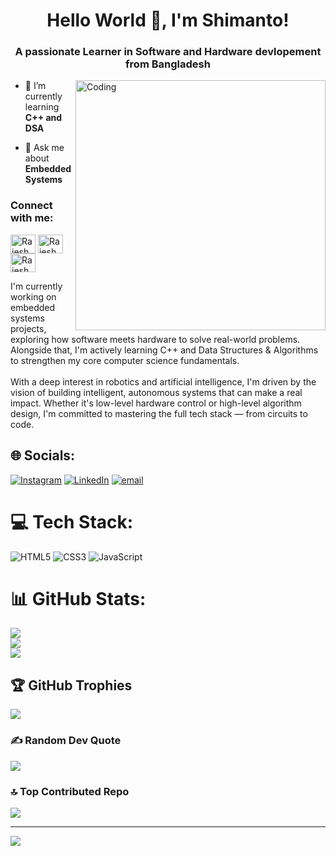 
<!-- Your Info. -->
<h1 align="center">Hello World 👋, I'm Shimanto!</h1>
<h3 align="center">A passionate Learner in Software and Hardware devlopement from Bangladesh</h3>

<!-- Programmer GIF -->
<img align="right" alt="Coding" width="400" src="https://cdn.dribbble.com/users/1162077/screenshots/3848914/programmer.gif">

- 🌱 I’m currently learning **C++ and DSA**

- 💬 Ask me about **Embedded Systems**


<!-- Social Media -->
<h3 align="left">Connect with me:</h3>
<p align="left">
<a href="https://x.com/technosnag" target="_blank"><img align="center" src="https://raw.githubusercontent.com/rahuldkjain/github-profile-readme-generator/master/src/images/icons/Social/twitter.svg" alt="RajeshReddyDEV" height="30" width="40" /></a>
<a href="https://www.linkedin.com/in/technosnag/" target="_blank"><img align="center" src="https://raw.githubusercontent.com/rahuldkjain/github-profile-readme-generator/master/src/images/icons/Social/linked-in-alt.svg" alt="RajeshReddy" height="30" width="40" /></a>
<a href="https://www.instagram.com/technosnag/" target="_blank"><img align="center" src="https://raw.githubusercontent.com/rahuldkjain/github-profile-readme-generator/master/src/images/icons/Social/instagram.svg" alt="RajeshReddy" height="30" width="40" /></a>






I'm currently working on embedded systems projects, exploring how software meets hardware to solve real-world problems. Alongside that, I'm actively learning C++ and Data Structures & Algorithms to strengthen my core computer science fundamentals.<br><br>With a deep interest in robotics and artificial intelligence, I'm driven by the vision of building intelligent, autonomous systems that can make a real impact. Whether it's low-level hardware control or high-level algorithm design, I'm committed to mastering the full tech stack — from circuits to code.


## 🌐 Socials:
[![Instagram](https://img.shields.io/badge/Instagram-%23E4405F.svg?logo=Instagram&logoColor=white)](https://instagram.com/shimant0_0) [![LinkedIn](https://img.shields.io/badge/LinkedIn-%230077B5.svg?logo=linkedin&logoColor=white)](https://linkedin.com/in/hussain-shimanto) [![email](https://img.shields.io/badge/Email-D14836?logo=gmail&logoColor=white)](mailto:hussainshimanto715@gmail.com) 

# 💻 Tech Stack:
![HTML5](https://img.shields.io/badge/html5-%23E34F26.svg?style=for-the-badge&logo=html5&logoColor=white) ![CSS3](https://img.shields.io/badge/css3-%231572B6.svg?style=for-the-badge&logo=css3&logoColor=white) ![JavaScript](https://img.shields.io/badge/javascript-%23323330.svg?style=for-the-badge&logo=javascript&logoColor=%23F7DF1E)

# 📊 GitHub Stats:
![](https://github-readme-stats.vercel.app/api?username=BejadiRajeshReddy&theme=dark&hide_border=false&include_all_commits=false&count_private=false)<br/>
![](https://github-readme-streak-stats.herokuapp.com/?user=BejadiRajeshReddy&theme=dark&hide_border=false)<br/>
![](https://github-readme-stats.vercel.app/api/top-langs/?username=BejadiRajeshReddy&theme=dark&hide_border=false&include_all_commits=false&count_private=false&layout=compact)

## 🏆 GitHub Trophies
![](https://github-profile-trophy.vercel.app/?username=shimanto700&theme=radical&no-frame=false&no-bg=false&margin-w=4)

### ✍️ Random Dev Quote
![](https://quotes-github-readme.vercel.app/api?type=horizontal&theme=radical)

### 🔝 Top Contributed Repo
![](https://github-contributor-stats.vercel.app/api?username=shimanto700&limit=5&theme=dark&combine_all_yearly_contributions=true)

---
[![](https://visitcount.itsvg.in/api?id=shimanto700&icon=0&color=0)](https://visitcount.itsvg.in)

<!-- Proudly created with GPRM ( https://gprm.itsvg.in ) -->
